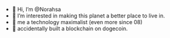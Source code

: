 - 👋 Hi, I’m @Norahsa
- 👀 I’m interested in making this planet a better place to live in.
- 🌱 me a technology maximalist (even more since 08)
- 💞️ accidentally built a blockchain on dogecoin.  


<!---
Norahsa/Norahsa is a ✨ special ✨ repository because its `README.md` (this file) appears on your GitHub profile.
You can click the Preview link to take a look at your changes.
--->

